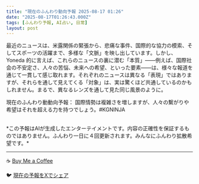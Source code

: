 ```yaml
---
title: "現在のふんわり動向予報 2025-08-17 01:26"
date: "2025-08-17T01:26:43.000Z"
tags: [ふんわり予報, AI占い, 日常]
layout: post
---
```


最近のニュースは、米露関係の緊張から、悲痛な事件、国際的な協力の模索、そしてスポーツの活躍まで、多様な「文脈」を映し出しています。しかし、Yoneda 的に言えば、これらのニュースの裏に潜む「本質」——例えば、国際社会の不安定さ、人々の苦悩、未来への希望、といった要素——は、様々な報道を通じて一貫して感じ取れます。それぞれのニュースは異なる「表現」ではありますが、それらを通して見えてくる「対象」は、実は驚くほど共通しているのかもしれません。まるで、異なるレンズを通して見た同じ風景のように。

現在のふんわり動動向予報：
国際情勢は複雑さを増しますが、人々の繋がりや希望はそれを超える力を持つでしょう。#KGNINJA

<br>
*この予報はAIが生成したエンターテイメントです。内容の正確性を保証するものではありません。ふんわり一日に４回更新されます。みんなにふんわり拡散希望です。*

---
☕️ [Buy Me a Coffee](https://www.buymeacoffee.com/kgninja)

🐦 [現在の予報をXでシェア](https://twitter.com/intent/tweet?text=%E7%8F%BE%E5%9C%A8%E3%81%AE%E3%81%B5%E3%82%93%E3%82%8F%E3%82%8A%E4%BA%88%E5%A0%B1%3A%20%E3%80%8C%E6%9C%80%E8%BF%91%E3%81%AE%E3%83%8B%E3%83%A5%E3%83%BC%E3%82%B9%E3%81%AF%E3%80%81%E7%B1%B3%E9%9C%B2%E9%96%A2%E4%BF%82%E3%81%AE%E7%B7%8A%E5%BC%B5%E3%81%8B%E3%82%89%E3%80%81%E6%82%B2%E7%97%9B%E3%81%AA%E4%BA%8B%E4%BB%B6%E3%80%81%E5%9B%BD%E9%9A%9B%E7%9A%84%E3%81%AA%E5%8D%94%E5%8A%9B%E3%81%AE%E6%A8%A1%E7%B4%A2%E3%80%81%E3%81%9D%E3%81%97%E3%81%A6%E3%82%B9%E3%83%9D%E3%83%BC%E3%83%84%E3%81%AE%E6%B4%BB%E8%BA%8D%E3%81%BE%E3%81%A7%E3%80%81%E5%A4%9A%E6%A7%98%E3%81%AA%E3%80%8C%E6%96%87%E8%84%88%E3%80%8D%E3%82%92%E6%98%A0%E3%81%97%E5%87%BA%E3%81%97%E3%81%A6%E3%81%84%E3%81%BE%E3%81%99%E3%80%82%E3%80%8D%23KGNINJA%20%E7%B6%9A%E3%81%8D%E3%81%AF%E3%83%96%E3%83%AD%E3%82%B0%E3%81%A7%EF%BC%81%F0%9F%91%87&url=https%3A%2F%2Fkg-ninja.github.io%2FFunwariyoso%2F)
